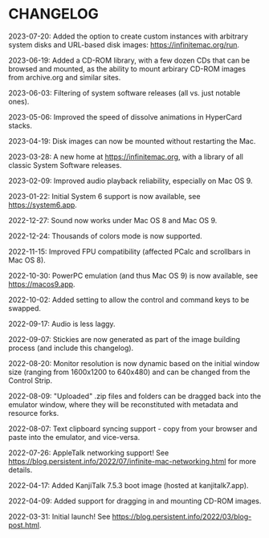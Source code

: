 # CHANGELOG

2023-07-20: Added the option to create custom instances with arbitrary system disks and URL-based disk images: https://infinitemac.org/run.

2023-06-19: Added a CD-ROM library, with a few dozen CDs that can be browsed and mounted, as the ability to mount arbirary CD-ROM images from archive.org and similar sites.

2023-06-03: Filtering of system software releases (all vs. just notable ones).

2023-05-06: Improved the speed of dissolve animations in HyperCard stacks.

2023-04-19: Disk images can now be mounted without restarting the Mac.

2023-03-28: A new home at https://infinitemac.org, with a library of all classic System Software releases.

2023-02-09: Improved audio playback reliability, especially on Mac OS 9.

2023-01-22: Initial System 6 support is now available, see https://system6.app.

2022-12-27: Sound now works under Mac OS 8 and Mac OS 9.

2022-12-24: Thousands of colors mode is now supported.

2022-11-15: Improved FPU compatibility (affected PCalc and scrollbars in Mac OS 8).

2022-10-30: PowerPC emulation (and thus Mac OS 9) is now available, see https://macos9.app.

2022-10-02: Added setting to allow the control and command keys to be swapped.

2022-09-17: Audio is less laggy.

2022-09-07: Stickies are now generated as part of the image building process (and include this changelog).

2022-08-20: Monitor resolution is now dynamic based on the initial window size (ranging from 1600x1200 to 640x480) and can be changed from the Control Strip.

2022-08-09: "Uploaded" .zip files and folders can be dragged back into the emulator window, where they will be reconstituted with metadata and resource forks.

2022-08-07: Text clipboard syncing support - copy from your browser and paste into the emulator, and vice-versa.

2022-07-26: AppleTalk networking support! See https://blog.persistent.info/2022/07/infinite-mac-networking.html for more details.

2022-04-17: Added KanjiTalk 7.5.3 boot image (hosted at kanjitalk7.app).

2022-04-09: Added support for dragging in and mounting CD-ROM images.

2022-03-31: Initial launch! See https://blog.persistent.info/2022/03/blog-post.html.
